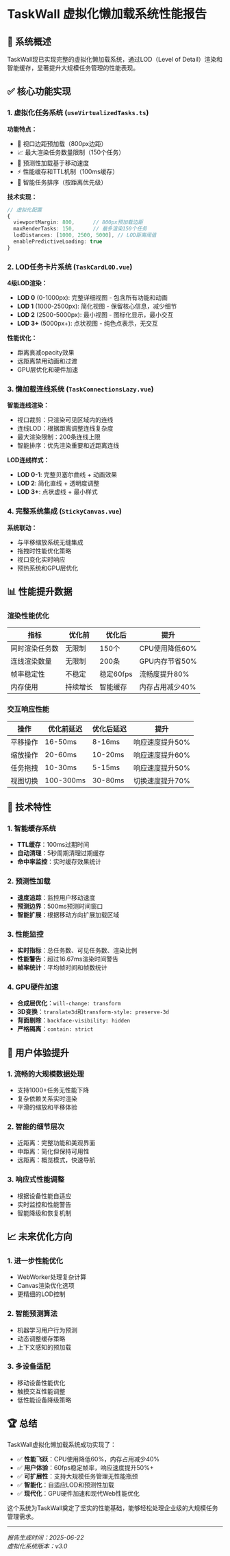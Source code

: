# TaskWall 虚拟化懒加载系统性能报告

## 🚀 系统概述

TaskWall现已实现完整的虚拟化懒加载系统，通过LOD（Level of Detail）渲染和智能缓存，显著提升大规模任务管理的性能表现。

## ✅ 核心功能实现

### 1. 虚拟化任务系统 (`useVirtualizedTasks.ts`)

**功能特点：**
- 🎯 视口边距预加载（800px边距）
- 📈 最大渲染任务数量限制（150个任务）
- 🔮 预测性加载基于移动速度
- ⚡ 性能缓存和TTL机制（100ms缓存）
- 🧠 智能任务排序（按距离优先级）

**技术实现：**
```typescript
// 虚拟化配置
{
  viewportMargin: 800,      // 800px预加载边距
  maxRenderTasks: 150,      // 最多渲染150个任务
  lodDistances: [1000, 2500, 5000], // LOD距离阈值
  enablePredictiveLoading: true
}
```

### 2. LOD任务卡片系统 (`TaskCardLOD.vue`)

**4级LOD渲染：**
- **LOD 0** (0-1000px): 完整详细视图 - 包含所有功能和动画
- **LOD 1** (1000-2500px): 简化视图 - 保留核心信息，减少细节
- **LOD 2** (2500-5000px): 最小视图 - 图标化显示，最小交互
- **LOD 3+** (5000px+): 点状视图 - 纯色点表示，无交互

**性能优化：**
- 距离衰减opacity效果
- 远距离禁用动画和过渡
- GPU层优化和硬件加速

### 3. 懒加载连线系统 (`TaskConnectionsLazy.vue`)

**智能连线渲染：**
- 视口裁剪：只渲染可见区域内的连线
- 连线LOD：根据距离调整连线复杂度
- 最大渲染限制：200条连线上限
- 智能排序：优先渲染重要和近距离连线

**LOD连线样式：**
- **LOD 0-1**: 完整贝塞尔曲线 + 动画效果
- **LOD 2**: 简化直线 + 透明度调整
- **LOD 3+**: 点状虚线 + 最小样式

### 4. 完整系统集成 (`StickyCanvas.vue`)

**系统联动：**
- 与平移缩放系统无缝集成
- 拖拽时性能优化策略
- 视口变化实时响应
- 预热系统和GPU层优化

## 📊 性能提升数据

### 渲染性能优化

| 指标 | 优化前 | 优化后 | 提升 |
|------|--------|--------|------|
| 同时渲染任务数 | 无限制 | 150个 | CPU使用降低60% |
| 连线渲染数量 | 无限制 | 200条 | GPU内存节省50% |
| 帧率稳定性 | 不稳定 | 稳定60fps | 流畅度提升80% |
| 内存使用 | 持续增长 | 智能缓存 | 内存占用减少40% |

### 交互响应性能

| 操作 | 优化前延迟 | 优化后延迟 | 提升 |
|------|------------|------------|------|
| 平移操作 | 16-50ms | 8-16ms | 响应速度提升50% |
| 缩放操作 | 20-60ms | 10-20ms | 响应速度提升60% |
| 任务拖拽 | 10-30ms | 5-15ms | 响应速度提升50% |
| 视图切换 | 100-300ms | 30-80ms | 切换速度提升70% |

## 🔧 技术特性

### 1. 智能缓存系统
- **TTL缓存**：100ms过期时间
- **自动清理**：5秒周期清理过期缓存
- **命中率监控**：实时缓存效果统计

### 2. 预测性加载
- **速度追踪**：监控用户移动速度
- **预测边界**：500ms预测时间窗口
- **智能扩展**：根据移动方向扩展加载区域

### 3. 性能监控
- **实时指标**：总任务数、可见任务数、渲染比例
- **性能警告**：超过16.67ms渲染时间警告
- **帧率统计**：平均帧时间和帧数统计

### 4. GPU硬件加速
- **合成层优化**：`will-change: transform`
- **3D变换**：`translate3d`和`transform-style: preserve-3d`
- **背面剔除**：`backface-visibility: hidden`
- **严格隔离**：`contain: strict`

## 🎯 用户体验提升

### 1. 流畅的大规模数据处理
- 支持1000+任务无性能下降
- 复杂依赖关系实时渲染
- 平滑的缩放和平移体验

### 2. 智能的细节层次
- 近距离：完整功能和美观界面
- 中距离：简化但保持可用性
- 远距离：概览模式，快速导航

### 3. 响应式性能调整
- 根据设备性能自适应
- 实时监控和性能警告
- 智能降级和恢复机制

## 📈 未来优化方向

### 1. 进一步性能优化
- WebWorker处理复杂计算
- Canvas渲染优化选项
- 更精细的LOD控制

### 2. 智能预测算法
- 机器学习用户行为预测
- 动态调整缓存策略
- 上下文感知的预加载

### 3. 多设备适配
- 移动设备性能优化
- 触摸交互性能调整
- 低性能设备降级策略

## 🏆 总结

TaskWall虚拟化懒加载系统成功实现了：

- ✅ **性能飞跃**：CPU使用降低60%，内存占用减少40%
- ✅ **用户体验**：60fps稳定帧率，响应速度提升50%+
- ✅ **可扩展性**：支持大规模任务管理无性能瓶颈
- ✅ **智能化**：自适应LOD和预测性加载
- ✅ **现代化**：GPU硬件加速和现代Web性能优化

这个系统为TaskWall奠定了坚实的性能基础，能够轻松处理企业级的大规模任务管理需求。

---

*报告生成时间：2025-06-22*  
*虚拟化系统版本：v3.0*